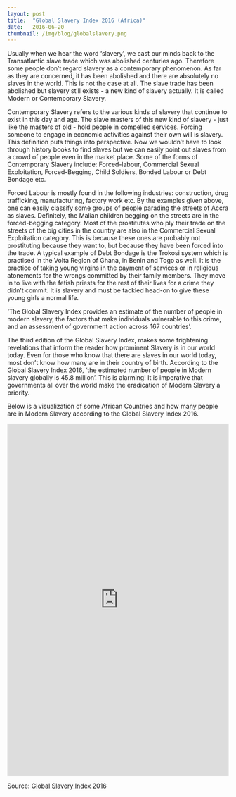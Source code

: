 ```yaml
---
layout: post 
title:  "Global Slavery Index 2016 (Africa)"
date:   2016-06-20 
thumbnail: /img/blog/globalslavery.png
---
```


Usually when we hear the word ‘slavery’, we cast our minds back to the Transatlantic slave trade which was abolished centuries ago. Therefore some people don’t regard slavery as a contemporary phenomenon. As far as they are concerned, it has been abolished and there are absolutely no slaves in the world. This is not the case at all. The slave trade has been abolished but slavery still exists - a new kind of slavery actually. It is called Modern or Contemporary Slavery. 

Contemporary Slavery refers to the various kinds of slavery that continue to exist in this day and age. The slave masters of this new kind of slavery - just like the masters of old - hold people in compelled services. Forcing someone to engage in economic activities against their own will is slavery. This definition puts things into perspective. Now we wouldn’t have to look through history books to find slaves but we can easily point out slaves from a crowd of people even in the market place. Some of the forms of Contemporary Slavery include: Forced-labour, Commercial Sexual Exploitation, Forced-Begging, Child Soldiers, Bonded Labour or Debt Bondage etc. 

Forced Labour is mostly found in the following industries:  construction, drug trafficking, manufacturing, factory work etc. By the examples given above, one can easily classify some groups of people parading the streets of Accra as slaves. Definitely, the Malian children begging on the streets are in the forced-begging category. Most of the prostitutes who ply their trade on the streets of the big cities in the country are also in the Commercial Sexual Exploitation category. This is because these ones are probably not prostituting because they want to, but because they have been forced into the trade. A typical example of Debt Bondage is the Trokosi system which is practised in the Volta Region of Ghana, in Benin and Togo as well. It is the practice of taking young virgins in the payment of services or in religious atonements for the wrongs committed by their family members. They move in to live with the fetish priests for the rest of their lives for a crime they didn’t commit. It is slavery and must be tackled head-on to give these young girls a normal life.  

‘The Global Slavery Index provides an estimate of the number of people in modern slavery, the factors that make individuals vulnerable to this crime, and an assessment of government action across 167 countries’. 

The third edition of the Global Slavery Index, makes some frightening revelations that inform the reader how prominent Slavery is in our world today. Even for those who know that there are slaves in our world today, most don’t know how many are in their country of birth. According to the Global Slavery Index 2016, ‘the estimated number of people in Modern slavery globally is 45.8 million’. This is alarming! It is imperative that governments all over the world make the eradication of Modern Slavery a priority. 

Below is a visualization of some African Countries and how many people are in Modern Slavery according to the Global Slavery Index 2016. 

<div class="center">
	<iframe width="100%" height="800" src="http://www.codeforghana.org/resources/globalslavery.html" frameborder="0" scrolling="yes"></iframe>
</div>

Source: <a target="_blank" href="#">Global Slavery Index 2016</a>